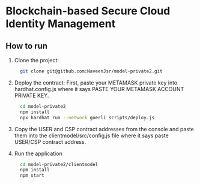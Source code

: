 # Blockchain-based Secure Cloud Identity Management

## How to run 

1. Clone the project:
   
   ```bash
     git clone git@github.com:NaveenJsr/model-private2.git
   ```
3. Deploy the contract:
   First, paste your METAMASK private key into hardhat.config.js where it says PASTE YOUR METAMASK ACCOUNT PRIVATE KEY.

   ```bash
     cd model-private2
     npm install
     npx hardhat run --network goerli scripts/deploy.js
   ```
5. Copy the USER and CSP contract addresses from the console and paste them into the clientmodel/src/config.js file where it says paste USER/CSP contract address.
6. Run the application

   ```bash
     cd model-private2/clientmodel
     npm install
     npm start
   ```
